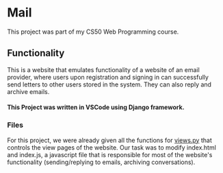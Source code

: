 # Mail

This project was part of my CS50 Web Programming course. 

## Functionality

This is a website that emulates functionality of a website of an email provider, where users upon registration and signing in can successfully send letters
to other users stored in the system. They can also reply and archive emails.


#### This Project was written in VSCode using Django framework.


### Files

For this project, we were already given all the functions for [views.py](mail/views.py) that controls the view pages of the website. Our task was to modify index.html and index.js, a javascript file that is responsible for most of the website's functionality (sending/replying to emails, archiving conversations).
